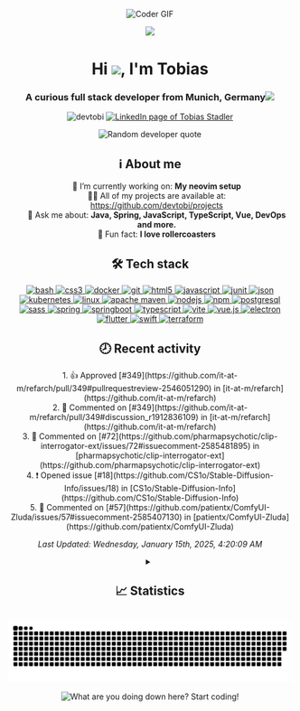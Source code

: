 <p align="center">
  <img alt="Coder GIF" height=350 src="https://cdn.dribbble.com/users/730703/screenshots/6581243/avento.gif"/>
</p>

<!-- Landing section -->
<p align="center"><img src="https://media2.giphy.com/media/v1.Y2lkPTc5MGI3NjExMTY2cjhxdmdxdjFpaWhodnZsNDg2Mjk4djdzZzRhZmtyZGpzbWh5MCZlcD12MV9pbnRlcm5hbF9naWZfYnlfaWQmY3Q9Zw/du3J3cXyzhj75IOgvA/giphy.gif" width="50"></p>
<h1 align="center">Hi <img src="https://user-images.githubusercontent.com/42378118/110234147-e3259600-7f4e-11eb-95be-0c4047144dea.gif" width="30">, I'm Tobias</h1>
<h3 align="center">A curious full stack developer from Munich, Germany<img src="https://media1.giphy.com/media/v1.Y2lkPTc5MGI3NjExdTRkc3Z5ZDE4MDN5bDBzZmo0Y3FsNnRwYjVoanJsNGw1bnZpejQ2dyZlcD12MV9pbnRlcm5hbF9naWZfYnlfaWQmY3Q9cw/Y1qXsL95elvZwKXtPd/giphy.gif" width="50"></h3>
<p align="center">
  <img src="https://komarev.com/ghpvc/?username=devtobi&label=Profile%20views&color=4fafda&style=for-the-badge" alt="devtobi" />
  <!--<img alt="GitHub followers" src="https://img.shields.io/github/followers/devtobi?label=Followers&style=flat-square&logoColor=4fafda">-->
  <a href="https://linkedin.com/in/tobias-stadler" target="_blank">
    <img alt="LinkedIn page of Tobias Stadler" src="https://img.shields.io/badge/linkedin-%230077B5.svg?style=for-the-badge&logo=linkedin&logoColor=white" />
  </a>
</p>

<p align="center">
  <picture>
    <source media="(prefers-color-scheme: dark)" srcset="https://quotes-github-readme.vercel.app/api?type=horizontal&theme=dark" />
    <source media="(prefers-color-scheme: light)" srcset="https://quotes-github-readme.vercel.app/api?type=horizontal" />
    <img alt="Random developer quote" src="https://quotes-github-readme.vercel.app/api?type=horizontal" />
  </picture>
</p>


<!-- About me -->
<h2 align="center">ℹ️ About me</h2>
<ul align="center" style="list-style: none;">
  <li>🔭 I’m currently working on: <strong>My neovim setup</strong></li>
  <!--<li>🌱 I’m currently learning: <strong>GitHub actions</strong></li>-->
  <li>👨‍💻 All of my projects are available at: <a href="https://github.com/devtobi/projects">https://github.com/devtobi/projects</a></li>
  <li>💬 Ask me about: <strong>Java, Spring, JavaScript, TypeScript, Vue, DevOps and more.</strong></li>
  <!--<li>📫 How to reach me: <strong>---</strong></li>-->
  <li>🎢 Fun fact: <strong>I love rollercoasters</strong></li>
</ul>

<!-- Languages and Tools -->
<h2 align="center">🛠️ Tech stack</h2>
<p align="center">
  <a href="https://www.gnu.org/software/bash/" target="_blank" rel="noreferrer"> <img src="https://cdn.simpleicons.org/gnubash" alt="bash" width="40" height="40"/> </a>
  <a href="https://www.w3schools.com/css/" target="_blank" rel="noreferrer"> <img src="https://cdn.simpleicons.org/css3" alt="css3" width="40" height="40"/> </a> 
  <a href="https://www.docker.com/" target="_blank" rel="noreferrer"> <img src="https://cdn.simpleicons.org/docker" alt="docker" width="40" height="40"/> </a>
  <a href="https://git-scm.com/" target="_blank" rel="noreferrer"> <img src="https://cdn.simpleicons.org/git" alt="git" width="40" height="40"/> </a>
  <a href="https://www.w3.org/html/" target="_blank" rel="noreferrer"> <img src="https://cdn.simpleicons.org/html5" alt="html5" width="40" height="40"/> </a> 
  <a href="https://developer.mozilla.org/en-US/docs/Web/JavaScript" target="_blank" rel="noreferrer"> <img src="https://cdn.simpleicons.org/javascript" alt="javascript" width="40" height="40"/> </a>
  <a href="https://junit.org" target="_blank" rel="noreferrer"> <img src="https://cdn.simpleicons.org/junit5" alt="junit" width="40" height="40"/> </a>
  <a href="https://www.json.org" target="_blank" rel="noreferrer"> <img src="https://cdn.simpleicons.org/json" alt="json" width="40" height="40"/> </a>
  <a href="https://kubernetes.io" target="_blank" rel="noreferrer"> <img src="https://cdn.simpleicons.org/kubernetes" alt="kubernetes" width="40" height="40"/> </a> 
  <a href="https://www.linux.org/" target="_blank" rel="noreferrer"> <img src="https://cdn.simpleicons.org/linux" alt="linux" width="40" height="40"/> </a> 
  <a href="https://maven.apache.org" target="_blank" rel="noreferrer"> <img src="https://cdn.simpleicons.org/apachemaven" alt="apache maven" width="40" height="40"/> </a>
  <a href="https://nodejs.org" target="_blank" rel="noreferrer"> <img src="https://cdn.simpleicons.org/node.js" alt="nodejs" width="40" height="40"/> </a>
  <a href="https://www.npmjs.com" target="_blank" rel="noreferrer"> <img src="https://cdn.simpleicons.org/npm" alt="npm" width="40" height="40"/> </a>
  <a href="https://www.postgresql.org" target="_blank" rel="noreferrer"> <img src="https://cdn.simpleicons.org/postgresql" alt="postgresql" width="40" height="40"/> </a> 
  <a href="https://sass-lang.com" target="_blank" rel="noreferrer"> <img src="https://cdn.simpleicons.org/sass" alt="sass" width="40" height="40"/> </a> 
  <a href="https://spring.io/" target="_blank" rel="noreferrer"> <img src="https://cdn.simpleicons.org/spring" alt="spring" width="40" height="40"/> </a>
  <a href="https://spring.io/projects/spring-boot" target="_blank" rel="noreferrer"> <img src="https://cdn.simpleicons.org/springboot" alt="springboot" width="40" height="40"/> </a>
  <a href="https://www.typescriptlang.org/" target="_blank" rel="noreferrer"> <img src="https://cdn.simpleicons.org/typescript" alt="typescript" width="40" height="40"/> </a>
  <a href="https://vitejs.dev" target="_blank" rel="noreferrer"> <img src="https://cdn.simpleicons.org/vite" alt="vite" width="40" height="40"/> </a>
  <a href="https://vuejs.org/" target="_blank" rel="noreferrer"> <img src="https://cdn.simpleicons.org/vue.js" alt="vue.js" width="40" height="40"/> </a> 
  <a href="https://www.electronjs.org" target="_blank" rel="noreferrer"> <img src="https://cdn.simpleicons.org/electron" alt="electron" width="40" height="40"/> </a> 
  <a href="https://flutter.dev" target="_blank" rel="noreferrer"> <img src="https://cdn.simpleicons.org/flutter" alt="flutter" width="40" height="40"/> </a>
  <a href="https://swift.org" target="_blank" rel="noreferrer"> <img src="https://cdn.simpleicons.org/swift" alt="swift" width="40" height="40"/> </a>
  <a href="https://www.terraform.io" target="_blank" rel="noreferrer"> <img src="https://cdn.simpleicons.org/terraform" alt="terraform" width="40" height="40"/> </a>
  <!-- TODO ADD JAVA -->
</p>

<h2 align="center">🕗 Recent activity</h2>

<p align="center">
<!--RECENT_ACTIVITY:start-->
1. 👍 Approved [#349](https://github.com/it-at-m/refarch/pull/349#pullrequestreview-2546051290) in [it-at-m/refarch](https://github.com/it-at-m/refarch)<br>
2. 💬 Commented on [#349](https://github.com/it-at-m/refarch/pull/349#discussion_r1912836109) in [it-at-m/refarch](https://github.com/it-at-m/refarch)<br>
3. 💬 Commented on [#72](https://github.com/pharmapsychotic/clip-interrogator-ext/issues/72#issuecomment-2585481895) in [pharmapsychotic/clip-interrogator-ext](https://github.com/pharmapsychotic/clip-interrogator-ext)<br>
4. ❗️ Opened issue [#18](https://github.com/CS1o/Stable-Diffusion-Info/issues/18) in [CS1o/Stable-Diffusion-Info](https://github.com/CS1o/Stable-Diffusion-Info)<br>
5. 💬 Commented on [#57](https://github.com/patientx/ComfyUI-Zluda/issues/57#issuecomment-2585407130) in [patientx/ComfyUI-Zluda](https://github.com/patientx/ComfyUI-Zluda)<br>
<!--RECENT_ACTIVITY:end-->
</p>

<p align="center">
<em>
<!--RECENT_ACTIVITY:last_update-->
Last Updated: Wednesday, January 15th, 2025, 4:20:09 AM
<!--RECENT_ACTIVITY:last_update_end-->
</em>
</p>

<!-- Statistics -->
<details align="center">
  <summary>
    <h2 align="center">📈 Statistics</h2>
  </summary>
  <!-- GitHub statistics -->
  <p>
      <img alt="GitHub statistics of devtobi" src="https://github-readme-stats.vercel.app/api?username=devtobi&show=reviews,prs_merged,prs_merged_percentage&show_icons=true&custom_title=devtobi's+GitHub+statistics&rank_icon=percentile&theme=transparent"/>
  <!-- Most used languages -->
  <p>
    <img alt="Most used programming languages of devtobi" src="https://github-readme-stats.vercel.app/api/top-langs?username=devtobi&layout=donut&hide=tex&theme=transparent" />
  </p>
  <!-- Streaks -->
  <p>
    <img alt="GitHub streak of devtobi" src="https://streak-stats.demolab.com?user=devtobi&theme=transparent" />
  </p>
  <!-- Trophies -->
  <p>
    <img alt="GitHub trophies of devtobi" src="https://github-profile-trophy.vercel.app/?username=devtobi&column=-1&margin-w=15&margin-h=15&title=-Followers,-Repositories,-Stars&no-bg=true" />
  </p>
</details>

<!-- Snake animation -->
<p align="center">
  <picture>
    <source media="(prefers-color-scheme: dark)" srcset="https://raw.githubusercontent.com/devtobi/devtobi/snake/github-snake-dark.svg" />
    <source media="(prefers-color-scheme: light)" srcset="https://raw.githubusercontent.com/devtobi/devtobi/snake/github-snake.svg" />
    <img alt="" src="https://raw.githubusercontent.com/devtobi/devtobi/snake/github-snake.svg" />
  </picture>
</p>

<!-- Animated text -->
<p align="center">
  <picture>
    <source media="(prefers-color-scheme: dark)" srcset="https://readme-typing-svg.demolab.com?font=Fira+Code&color=FFFFFF&center=true&vCenter=true&width=550&lines=What+are+you+doing+down+here%3F!;Start+coding!" />
    <source media="(prefers-color-scheme: light)" srcset="https://readme-typing-svg.demolab.com?font=Fira+Code&color=000000&center=true&vCenter=true&width=550&lines=What+are+you+doing+down+here%3F!;Start+coding!" />
    <img alt="What are you doing down here? Start coding!" src="https://readme-typing-svg.demolab.com?font=Fira+Code&color=000000&center=true&vCenter=true&width=550&lines=What+are+you+doing+down+here%3F!;Start+coding!" />
  </picture>
</p>
